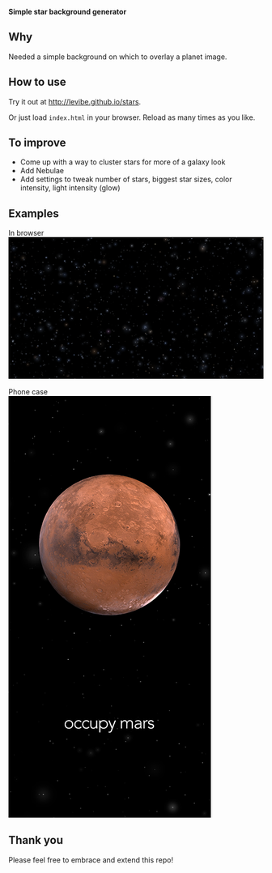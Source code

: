 **Simple star background generator**

## Why
Needed a simple background on which to overlay a planet image.

## How to use
Try it out at http://levibe.github.io/stars.

Or just load `index.html` in your browser. Reload as many times as you like.

## To improve
- Come up with a way to cluster stars for more of a galaxy look
- Add Nebulae
- Add settings to tweak number of stars, biggest star sizes, color intensity, light intensity (glow)

## Examples

In browser  
![Example Output](https://github.com/levibe/stars/blob/master/examples/in-browser.png)

Phone case  
![In Use Example](https://github.com/levibe/stars/blob/master/examples/phone-case.png)

## Thank you
Please feel free to embrace and extend this repo!

